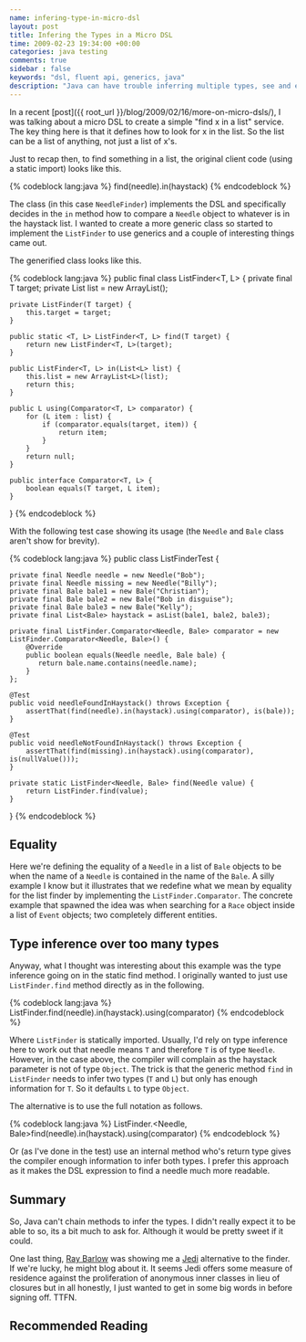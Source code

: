 ```yaml
---
name: infering-type-in-micro-dsl
layout: post
title: Infering the Types in a Micro DSL
time: 2009-02-23 19:34:00 +00:00
categories: java testing
comments: true
sidebar : false
keywords: "dsl, fluent api, generics, java"
description: "Java can have trouble inferring multiple types, see and example and create a fluent API in Java using generics."
---
```


In a recent [post]({{ root_url }}/blog/2009/02/16/more-on-micro-dsls/), I was talking about a micro DSL to create a simple "find x in a list" service. The key thing here is that it defines how to look for x in the list. So the list can be a list of anything, not just a list of x's.
  
Just to recap then, to find something in a list, the original client code (using a static import) looks like this.

{% codeblock lang:java %}
find(needle).in(haystack)
{% endcodeblock %}


<!-- more -->
  
The class (in this case `NeedleFinder`) implements the DSL and specifically decides in the `in` method how to compare a `Needle` object to whatever is in the haystack list. I wanted to create a more generic class so started to implement the `ListFinder` to use generics and a couple of interesting things came out.

<!-- more -->
  
The generified class looks like this.

      
{% codeblock lang:java %}
public final class ListFinder<T, L> {
    private final T target;
    private List<L> list = new ArrayList<L>();

    private ListFinder(T target) {
        this.target = target;
    }

    public static <T, L> ListFinder<T, L> find(T target) {
        return new ListFinder<T, L>(target);
    }

    public ListFinder<T, L> in(List<L> list) {
        this.list = new ArrayList<L>(list);
        return this;
    }

    public L using(Comparator<T, L> comparator) {
        for (L item : list) {
            if (comparator.equals(target, item)) {
                return item;
            }
        }
        return null;
    }

    public interface Comparator<T, L> {
        boolean equals(T target, L item);
    }
}
{% endcodeblock %}


  
With the following test case showing its usage (the `Needle` and `Bale` class aren't show for brevity).

{% codeblock lang:java %}
public class ListFinderTest {

    private final Needle needle = new Needle("Bob");
    private final Needle missing = new Needle("Billy");
    private final Bale bale1 = new Bale("Christian");
    private final Bale bale2 = new Bale("Bob in disguise");
    private final Bale bale3 = new Bale("Kelly");
    private final List<Bale> haystack = asList(bale1, bale2, bale3);

    private final ListFinder.Comparator<Needle, Bale> comparator = new ListFinder.Comparator<Needle, Bale>() {
        @Override
        public boolean equals(Needle needle, Bale bale) {
           return bale.name.contains(needle.name);
        }
    };

    @Test
    public void needleFoundInHaystack() throws Exception {
        assertThat(find(needle).in(haystack).using(comparator), is(bale));
    }

    @Test
    public void needleNotFoundInHaystack() throws Exception {
        assertThat(find(missing).in(haystack).using(comparator), is(nullValue()));
    }

    private static ListFinder<Needle, Bale> find(Needle value) {
        return ListFinder.find(value);
    }
}
{% endcodeblock %}

## Equality
  
Here we're defining the equality of a `Needle` in a list of `Bale` objects to be when the name of a `Needle` is contained in the name of the `Bale`. A silly example I know but it illustrates that we redefine what we mean by equality for the list finder by implementing the `ListFinder.Comparator`. The concrete example that spawned the idea was when searching for a `Race` object inside a list of `Event` objects; two completely different entities.

## Type inference over too many types
  
Anyway, what I thought was interesting about this example was the type inference going on in the static find method. I originally wanted to just use `ListFinder.find` method directly as in the following.


{% codeblock lang:java %}
ListFinder.find(needle).in(haystack).using(comparator)
{% endcodeblock %}

    

  
Where `ListFinder` is statically imported. Usually, I'd rely on type inference here to work out that needle means `T` and therefore `T` is of type `Needle`. However, in the case above, the compiler will complain as the haystack parameter is not of type `Object`. The trick is that the generic method `find` in `ListFinder` needs to infer two types (`T` and `L`) but only has enough information for `T`. So it defaults `L` to type `Object`.

  
The alternative is to use the full notation as follows.

    
      
{% codeblock lang:java %}
ListFinder.<Needle, Bale>find(needle).in(haystack).using(comparator)
{% endcodeblock %}

  
Or (as I've done in the test) use an internal method who's return type gives the compiler enough information to infer both types. I prefer this approach as it makes the DSL expression to find a needle much more readable.


## Summary
  
So, Java can't chain methods to infer the types. I didn't really expect it to be able to so, its a bit much to ask for. Although it would be pretty sweet if it could.

  
One last thing, [Ray Barlow](http://codewax.blogspot.com/) was showing me a [Jedi](http://docs.codehaus.org/display/JEDI/Home) alternative to the finder. If we're lucky, he might blog about it. It seems Jedi offers some measure of residence against the proliferation of anonymous inner classes in lieu of closures but in all honestly, I just wanted to get in some big words in before
signing off. TTFN.

  
## Recommended Reading

<div>
    <script type="text/javascript">
    function trackOutboundLink(link, category, action) {

        try {
            _gaq.push(['_trackEvent', category , action]);
        } catch(err){}

        setTimeout(function() {
            document.location.href = link.href;
        }, 100);
    }
    </script>
</div>

<a href="http://www.amazon.co.uk/gp/product/0321712943/ref=as_li_ss_tl?ie=UTF8&camp=1634&creative=19450&creativeASIN=0321712943&linkCode=as2&tag=baddotrobot-21" onClick="trackOutboundLink(this, 'Outbound Links', 'amazon.com'); return false;">{% img right http://ecx.images-amazon.com/images/I/51FwzT0U4LL._SL160_.jpg 'Domain Specific Languages (Addison-Wesley Signature)' %}</a>

<a href="http://www.amazon.co.uk/gp/product/1935182455/ref=as_li_ss_tl?ie=UTF8&camp=1634&creative=19450&creativeASIN=1935182455&linkCode=as2&tag=baddotrobot-21" onClick="trackOutboundLink(this, 'Outbound Links', 'amazon.com'); return false;">{% img right http://ecx.images-amazon.com/images/I/51KkyQcrsVL._SL160_.jpg 'DSLs in Action' %}</a>

 * <a href="http://www.amazon.co.uk/gp/product/0321712943/ref=as_li_ss_tl?ie=UTF8&camp=1634&creative=19450&creativeASIN=0321712943&linkCode=as2&tag=baddotrobot-21" onClick="trackOutboundLink(this, 'Outbound Links', 'amazon.com'); return false;">Domain Specific Languages (Addison-Wesley Signature)</a>, Martin Fowler
 * <a href="http://www.amazon.co.uk/gp/product/1935182455/ref=as_li_ss_tl?ie=UTF8&camp=1634&creative=19450&creativeASIN=1935182455&linkCode=as2&tag=baddotrobot-21" onClick="trackOutboundLink(this, 'Outbound Links', 'amazon.com'); return false;">DSLs in Action</a>, DSLs in Action
 * <a href="http://www.amazon.co.uk/gp/product/1934356999/ref=as_li_ss_tl?ie=UTF8&camp=1634&creative=19450&creativeASIN=1934356999&linkCode=as2&tag=baddotrobot-21" onClick="trackOutboundLink(this, 'Outbound Links', 'amazon.com'); return false;">The Definitive ANTLR 4 Reference: Building Domain-Specific Languages (Pragmatic Programmers)</a>, Terence Parr



  
